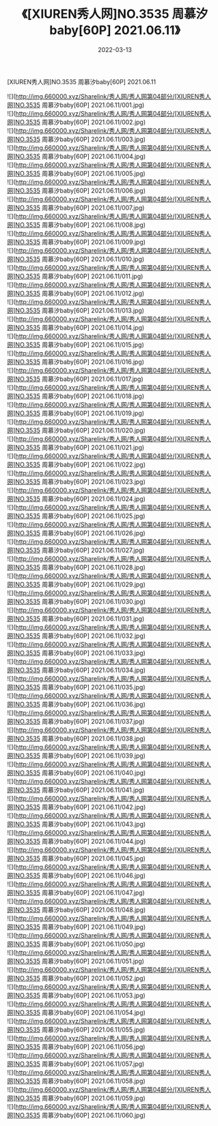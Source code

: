 ﻿---
layout: post
title:  《[XIUREN秀人网]NO.3535 周慕汐baby[60P] 2021.06.11》
date:   2022-03-13
img: http://img.660000.xyz/Sharelink/秀人网/秀人网第04部分/[XIUREN秀人网]NO.3535 周慕汐baby[60P] 2021.06.11/000.jpg
categories: [美女, 清纯, 唯美]
---

[XIUREN秀人网]NO.3535 周慕汐baby[60P] 2021.06.11

 ![](http://img.660000.xyz/Sharelink/秀人网/秀人网第04部分/[XIUREN秀人网]NO.3535 周慕汐baby[60P] 2021.06.11/001.jpg) <br>![](http://img.660000.xyz/Sharelink/秀人网/秀人网第04部分/[XIUREN秀人网]NO.3535 周慕汐baby[60P] 2021.06.11/002.jpg) <br>![](http://img.660000.xyz/Sharelink/秀人网/秀人网第04部分/[XIUREN秀人网]NO.3535 周慕汐baby[60P] 2021.06.11/003.jpg) <br>![](http://img.660000.xyz/Sharelink/秀人网/秀人网第04部分/[XIUREN秀人网]NO.3535 周慕汐baby[60P] 2021.06.11/004.jpg) <br>![](http://img.660000.xyz/Sharelink/秀人网/秀人网第04部分/[XIUREN秀人网]NO.3535 周慕汐baby[60P] 2021.06.11/005.jpg) <br>![](http://img.660000.xyz/Sharelink/秀人网/秀人网第04部分/[XIUREN秀人网]NO.3535 周慕汐baby[60P] 2021.06.11/006.jpg) <br>![](http://img.660000.xyz/Sharelink/秀人网/秀人网第04部分/[XIUREN秀人网]NO.3535 周慕汐baby[60P] 2021.06.11/007.jpg) <br>![](http://img.660000.xyz/Sharelink/秀人网/秀人网第04部分/[XIUREN秀人网]NO.3535 周慕汐baby[60P] 2021.06.11/008.jpg) <br>![](http://img.660000.xyz/Sharelink/秀人网/秀人网第04部分/[XIUREN秀人网]NO.3535 周慕汐baby[60P] 2021.06.11/009.jpg) <br>![](http://img.660000.xyz/Sharelink/秀人网/秀人网第04部分/[XIUREN秀人网]NO.3535 周慕汐baby[60P] 2021.06.11/010.jpg) <br>![](http://img.660000.xyz/Sharelink/秀人网/秀人网第04部分/[XIUREN秀人网]NO.3535 周慕汐baby[60P] 2021.06.11/011.jpg) <br>![](http://img.660000.xyz/Sharelink/秀人网/秀人网第04部分/[XIUREN秀人网]NO.3535 周慕汐baby[60P] 2021.06.11/012.jpg) <br>![](http://img.660000.xyz/Sharelink/秀人网/秀人网第04部分/[XIUREN秀人网]NO.3535 周慕汐baby[60P] 2021.06.11/013.jpg) <br>![](http://img.660000.xyz/Sharelink/秀人网/秀人网第04部分/[XIUREN秀人网]NO.3535 周慕汐baby[60P] 2021.06.11/014.jpg) <br>![](http://img.660000.xyz/Sharelink/秀人网/秀人网第04部分/[XIUREN秀人网]NO.3535 周慕汐baby[60P] 2021.06.11/015.jpg) <br>![](http://img.660000.xyz/Sharelink/秀人网/秀人网第04部分/[XIUREN秀人网]NO.3535 周慕汐baby[60P] 2021.06.11/016.jpg) <br>![](http://img.660000.xyz/Sharelink/秀人网/秀人网第04部分/[XIUREN秀人网]NO.3535 周慕汐baby[60P] 2021.06.11/017.jpg) <br>![](http://img.660000.xyz/Sharelink/秀人网/秀人网第04部分/[XIUREN秀人网]NO.3535 周慕汐baby[60P] 2021.06.11/018.jpg) <br>![](http://img.660000.xyz/Sharelink/秀人网/秀人网第04部分/[XIUREN秀人网]NO.3535 周慕汐baby[60P] 2021.06.11/019.jpg) <br>![](http://img.660000.xyz/Sharelink/秀人网/秀人网第04部分/[XIUREN秀人网]NO.3535 周慕汐baby[60P] 2021.06.11/020.jpg) <br>![](http://img.660000.xyz/Sharelink/秀人网/秀人网第04部分/[XIUREN秀人网]NO.3535 周慕汐baby[60P] 2021.06.11/021.jpg) <br>![](http://img.660000.xyz/Sharelink/秀人网/秀人网第04部分/[XIUREN秀人网]NO.3535 周慕汐baby[60P] 2021.06.11/022.jpg) <br>![](http://img.660000.xyz/Sharelink/秀人网/秀人网第04部分/[XIUREN秀人网]NO.3535 周慕汐baby[60P] 2021.06.11/023.jpg) <br>![](http://img.660000.xyz/Sharelink/秀人网/秀人网第04部分/[XIUREN秀人网]NO.3535 周慕汐baby[60P] 2021.06.11/024.jpg) <br>![](http://img.660000.xyz/Sharelink/秀人网/秀人网第04部分/[XIUREN秀人网]NO.3535 周慕汐baby[60P] 2021.06.11/025.jpg) <br>![](http://img.660000.xyz/Sharelink/秀人网/秀人网第04部分/[XIUREN秀人网]NO.3535 周慕汐baby[60P] 2021.06.11/026.jpg) <br>![](http://img.660000.xyz/Sharelink/秀人网/秀人网第04部分/[XIUREN秀人网]NO.3535 周慕汐baby[60P] 2021.06.11/027.jpg) <br>![](http://img.660000.xyz/Sharelink/秀人网/秀人网第04部分/[XIUREN秀人网]NO.3535 周慕汐baby[60P] 2021.06.11/028.jpg) <br>![](http://img.660000.xyz/Sharelink/秀人网/秀人网第04部分/[XIUREN秀人网]NO.3535 周慕汐baby[60P] 2021.06.11/029.jpg) <br>![](http://img.660000.xyz/Sharelink/秀人网/秀人网第04部分/[XIUREN秀人网]NO.3535 周慕汐baby[60P] 2021.06.11/030.jpg) <br>![](http://img.660000.xyz/Sharelink/秀人网/秀人网第04部分/[XIUREN秀人网]NO.3535 周慕汐baby[60P] 2021.06.11/031.jpg) <br>![](http://img.660000.xyz/Sharelink/秀人网/秀人网第04部分/[XIUREN秀人网]NO.3535 周慕汐baby[60P] 2021.06.11/032.jpg) <br>![](http://img.660000.xyz/Sharelink/秀人网/秀人网第04部分/[XIUREN秀人网]NO.3535 周慕汐baby[60P] 2021.06.11/033.jpg) <br>![](http://img.660000.xyz/Sharelink/秀人网/秀人网第04部分/[XIUREN秀人网]NO.3535 周慕汐baby[60P] 2021.06.11/034.jpg) <br>![](http://img.660000.xyz/Sharelink/秀人网/秀人网第04部分/[XIUREN秀人网]NO.3535 周慕汐baby[60P] 2021.06.11/035.jpg) <br>![](http://img.660000.xyz/Sharelink/秀人网/秀人网第04部分/[XIUREN秀人网]NO.3535 周慕汐baby[60P] 2021.06.11/036.jpg) <br>![](http://img.660000.xyz/Sharelink/秀人网/秀人网第04部分/[XIUREN秀人网]NO.3535 周慕汐baby[60P] 2021.06.11/037.jpg) <br>![](http://img.660000.xyz/Sharelink/秀人网/秀人网第04部分/[XIUREN秀人网]NO.3535 周慕汐baby[60P] 2021.06.11/038.jpg) <br>![](http://img.660000.xyz/Sharelink/秀人网/秀人网第04部分/[XIUREN秀人网]NO.3535 周慕汐baby[60P] 2021.06.11/039.jpg) <br>![](http://img.660000.xyz/Sharelink/秀人网/秀人网第04部分/[XIUREN秀人网]NO.3535 周慕汐baby[60P] 2021.06.11/040.jpg) <br>![](http://img.660000.xyz/Sharelink/秀人网/秀人网第04部分/[XIUREN秀人网]NO.3535 周慕汐baby[60P] 2021.06.11/041.jpg) <br>![](http://img.660000.xyz/Sharelink/秀人网/秀人网第04部分/[XIUREN秀人网]NO.3535 周慕汐baby[60P] 2021.06.11/042.jpg) <br>![](http://img.660000.xyz/Sharelink/秀人网/秀人网第04部分/[XIUREN秀人网]NO.3535 周慕汐baby[60P] 2021.06.11/043.jpg) <br>![](http://img.660000.xyz/Sharelink/秀人网/秀人网第04部分/[XIUREN秀人网]NO.3535 周慕汐baby[60P] 2021.06.11/044.jpg) <br>![](http://img.660000.xyz/Sharelink/秀人网/秀人网第04部分/[XIUREN秀人网]NO.3535 周慕汐baby[60P] 2021.06.11/045.jpg) <br>![](http://img.660000.xyz/Sharelink/秀人网/秀人网第04部分/[XIUREN秀人网]NO.3535 周慕汐baby[60P] 2021.06.11/046.jpg) <br>![](http://img.660000.xyz/Sharelink/秀人网/秀人网第04部分/[XIUREN秀人网]NO.3535 周慕汐baby[60P] 2021.06.11/047.jpg) <br>![](http://img.660000.xyz/Sharelink/秀人网/秀人网第04部分/[XIUREN秀人网]NO.3535 周慕汐baby[60P] 2021.06.11/048.jpg) <br>![](http://img.660000.xyz/Sharelink/秀人网/秀人网第04部分/[XIUREN秀人网]NO.3535 周慕汐baby[60P] 2021.06.11/049.jpg) <br>![](http://img.660000.xyz/Sharelink/秀人网/秀人网第04部分/[XIUREN秀人网]NO.3535 周慕汐baby[60P] 2021.06.11/050.jpg) <br>![](http://img.660000.xyz/Sharelink/秀人网/秀人网第04部分/[XIUREN秀人网]NO.3535 周慕汐baby[60P] 2021.06.11/051.jpg) <br>![](http://img.660000.xyz/Sharelink/秀人网/秀人网第04部分/[XIUREN秀人网]NO.3535 周慕汐baby[60P] 2021.06.11/052.jpg) <br>![](http://img.660000.xyz/Sharelink/秀人网/秀人网第04部分/[XIUREN秀人网]NO.3535 周慕汐baby[60P] 2021.06.11/053.jpg) <br>![](http://img.660000.xyz/Sharelink/秀人网/秀人网第04部分/[XIUREN秀人网]NO.3535 周慕汐baby[60P] 2021.06.11/054.jpg) <br>![](http://img.660000.xyz/Sharelink/秀人网/秀人网第04部分/[XIUREN秀人网]NO.3535 周慕汐baby[60P] 2021.06.11/055.jpg) <br>![](http://img.660000.xyz/Sharelink/秀人网/秀人网第04部分/[XIUREN秀人网]NO.3535 周慕汐baby[60P] 2021.06.11/056.jpg) <br>![](http://img.660000.xyz/Sharelink/秀人网/秀人网第04部分/[XIUREN秀人网]NO.3535 周慕汐baby[60P] 2021.06.11/057.jpg) <br>![](http://img.660000.xyz/Sharelink/秀人网/秀人网第04部分/[XIUREN秀人网]NO.3535 周慕汐baby[60P] 2021.06.11/058.jpg) <br>![](http://img.660000.xyz/Sharelink/秀人网/秀人网第04部分/[XIUREN秀人网]NO.3535 周慕汐baby[60P] 2021.06.11/059.jpg) <br>![](http://img.660000.xyz/Sharelink/秀人网/秀人网第04部分/[XIUREN秀人网]NO.3535 周慕汐baby[60P] 2021.06.11/060.jpg) <br>